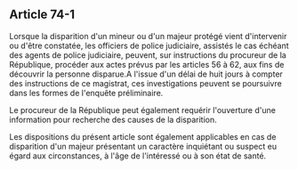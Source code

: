 Article 74-1
----
Lorsque la disparition d'un mineur ou d'un majeur protégé vient d'intervenir ou
d'être constatée, les officiers de police judiciaire, assistés le cas échéant
des agents de police judiciaire, peuvent, sur instructions du procureur de la
République, procéder aux actes prévus par les articles 56 à 62, aux fins de
découvrir la personne disparue.A l'issue d'un délai de huit jours à compter des
instructions de ce magistrat, ces investigations peuvent se poursuivre dans les
formes de l'enquête préliminaire.

Le procureur de la République peut également requérir l'ouverture d'une
information pour recherche des causes de la disparition.

Les dispositions du présent article sont également applicables en cas de
disparition d'un majeur présentant un caractère inquiétant ou suspect eu égard
aux circonstances, à l'âge de l'intéressé ou à son état de santé.
